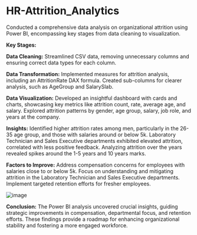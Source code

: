 # HR-Attrition_Analytics
Conducted a comprehensive data analysis on organizational attrition using Power BI, encompassing key stages from data cleaning to visualization.

**Key Stages:**

**Data Cleaning:**
Streamlined CSV data, removing unnecessary columns and ensuring correct data types for each column.

**Data Transformation:**
Implemented measures for attrition analysis, including an AttritionRate DAX formula. Created sub-columns for clearer analysis, such as AgeGroup and SalarySlab.

**Data Visualization:**
Developed an insightful dashboard with cards and charts, showcasing key metrics like attrition count, rate, average age, and salary. Explored attrition patterns by gender, age group, salary, job role, and years at the company.

**Insights:**
Identified higher attrition rates among men, particularly in the 26-35 age group, and those with salaries around or below 5k.
Laboratory Technician and Sales Executive departments exhibited elevated attrition, correlated with less positive feedback.
Analyzing attrition over the years revealed spikes around the 1-5 years and 10 years marks.

**Factors to Improve:**
Address compensation concerns for employees with salaries close to or below 5k.
Focus on understanding and mitigating attrition in the Laboratory Technician and Sales Executive departments.
Implement targeted retention efforts for fresher employees.

![image](https://github.com/4bhijeet341/HR-Attrition_Analytics/assets/150332865/4a3ddc23-a95c-4000-b825-f8455135ae94)


**Conclusion:**
The Power BI analysis uncovered crucial insights, guiding strategic improvements in compensation, departmental focus, and retention efforts. These findings provide a roadmap for enhancing organizational stability and fostering a more engaged workforce.
